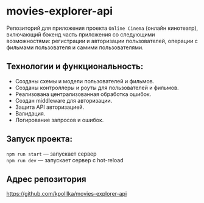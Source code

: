 # movies-explorer-api
Репозиторий для приложения проекта `Online Cinema` (онлайн кинотеатр), включающий бэкенд часть приложения со следующими возможностями: регистрации и авторизации пользователей, операции с фильмами пользователя и самими пользователями.

## Технологии и функциональность:
* Созданы схемы и модели пользователей и фильмов.
* Созданы контроллеры и роуты для пользователей и фильмов.
* Реализована централизованная обработка ошибок.
* Создан middleware для авторизации.
* Защита API авторизацией.
* Валидация.
* Логирование запросов и ошибок.

## Запуск проекта:
`npm run start` — запускает сервер   
`npm run dev` — запускает сервер с hot-reload

## Адрес репозитория
https://github.com/kpolllka/movies-explorer-api
